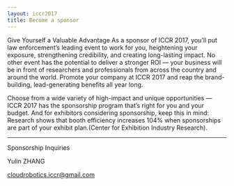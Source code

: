 ```yaml
---
layout: iccr2017
title: Become a sponsor
---
```


>
>

Give Yourself a Valuable Advantage
As a sponsor of ICCR 2017, you’ll put law enforcement’s leading event to work for you, heightening your exposure, strengthening credibility, and creating long-lasting impact. No other event has the potential to deliver a stronger ROI — your business will be in front of researchers and professionals from across the country and around the world. Promote your company at ICCR 2017 and reap the brand-building, lead-generating benefits all year long.

Choose from a wide variety of high-impact and unique opportunities — ICCR 2017 has the sponsorship program that’s right for you and your budget. And for exhibitors considering sponsorship, keep this in mind: Research shows that booth efficiency increases 104% when sponsorships are part of your exhibit plan.(Center for Exhibition Industry Research).

---

Sponsorship Inquiries

Yulin ZHANG

cloudrobotics.iccr@gmail.com
